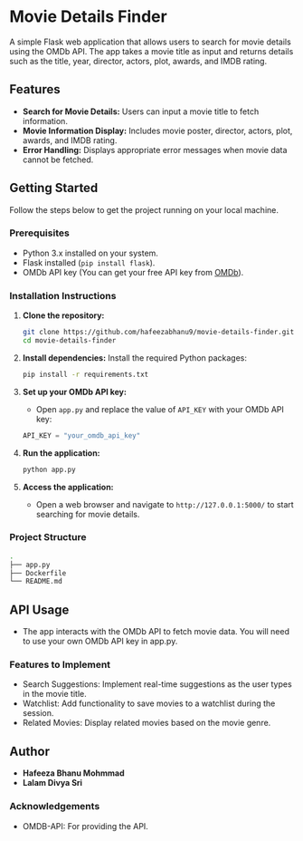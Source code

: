 # Movie Details Finder

A simple Flask web application that allows users to search for movie details using the OMDb API. The app takes a movie title as input and returns details such as the title, year, director, actors, plot, awards, and IMDB rating. 

## Features
- **Search for Movie Details:** Users can input a movie title to fetch information.
- **Movie Information Display:** Includes movie poster, director, actors, plot, awards, and IMDB rating.
- **Error Handling:** Displays appropriate error messages when movie data cannot be fetched.

## Getting Started

Follow the steps below to get the project running on your local machine.

### Prerequisites

- Python 3.x installed on your system.
- Flask installed (`pip install flask`).
- OMDb API key (You can get your free API key from [OMDb](http://www.omdbapi.com/apikey.aspx)).

### Installation Instructions

1. **Clone the repository:**
    ```bash
    git clone https://github.com/hafeezabhanu9/movie-details-finder.git
    cd movie-details-finder
    ```

2. **Install dependencies:**
    Install the required Python packages:
   
    ```bash
    pip install -r requirements.txt
    ```

4. **Set up your OMDb API key:**
    - Open `app.py` and replace the value of `API_KEY` with your OMDb API key:
      
    ```python
    API_KEY = "your_omdb_api_key"
    ```

5. **Run the application:**
    ```bash
    python app.py
    ```

6. **Access the application:**
    - Open a web browser and navigate to `http://127.0.0.1:5000/` to start searching for movie details.

### Project Structure

```bash
.
├── app.py     
├── Dockerfile              
└── README.md 

```

## API Usage
- The app interacts with the OMDb API to fetch movie data. You will need to use your own OMDb API key in app.py.

### Features to Implement
- Search Suggestions: Implement real-time suggestions as the user types in the movie title.
- Watchlist: Add functionality to save movies to a watchlist during the session.
- Related Movies: Display related movies based on the movie genre.

## Author
- **Hafeeza Bhanu Mohmmad**
- **Lalam Divya Sri**

### Acknowledgements
- OMDB-API: For providing the API.
